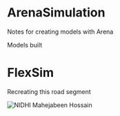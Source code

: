 # ArenaSimulation

Notes for creating models with Arena

Models built

# FlexSim

Recreating this road segment 


![NIDHI Mahejabeen Hossain](https://user-images.githubusercontent.com/52653630/103163782-98e0b400-483d-11eb-89f9-3d90fc1a51b7.jpg)
